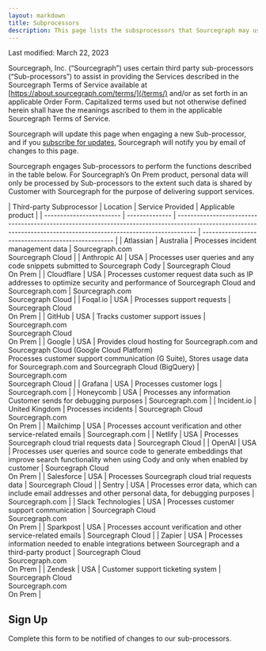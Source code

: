 ```yaml
---
layout: markdown
title: Subprocessors
description: This page lists the subsprocessors that Sourcegraph may use
---
```


Last modified: March 22, 2023

Sourcegraph, Inc. (“Sourcegraph”) uses certain third party sub-processors (“Sub-processors”) to assist in providing the Services described in the Sourcegraph Terms of Service available at [https://about.sourcegraph.com/terms/](/terms/) and/or as set forth in an applicable Order Form. Capitalized terms used but not otherwise defined herein shall have the meanings ascribed to them in the applicable Sourcegraph Terms of Service.

Sourcegraph will update this page when engaging a new Sub-processor, and if you [subscribe for updates](#sign-up), Sourcegraph will notify you by email of changes to this page.

Sourcegraph engages Sub-processors to perform the functions described in the table below. For Sourcegraph’s On Prem product, personal data will only be processed by Sub-processors to the extent such data is shared by Customer with Sourcegraph for the purpose of delivering support services.

<TableWrapper>
| Third-party Subprocessor | Location       | Service Provided                                                                                                                                                   | Applicable product                                 |
| ------------------------ | -------------- | ------------------------------------------------------------------------------------------------------------------------------------------------------------------ | -------------------------------------------------- |
| Atlassian                | Australia      | Processes incident management data                                                                                     | Sourcegraph.com<br/>Sourcegraph Cloud              |
| Anthropic AI               | USA            | Processes user queries and any code snippets submitted to Sourcegraph Cody                                                                                                                                            | Sourcegraph Cloud<br/>On Prem                           |
| Cloudflare               | USA            | Processes customer request data such as IP addresses to optimize security and performance of Sourcegraph Cloud and Sourcegraph.com                                 | Sourcegraph.com<br/>Sourcegraph Cloud              |
| Foqal.io                 | USA            | Processes support requests                                                                                                                                  | Sourcegraph Cloud<br/>On Prem                      |
| GitHub                   | USA            | Tracks customer support issues                                                                                                                                     | Sourcegraph.com<br/>Sourcegraph Cloud<br/>On Prem |
| Google                   | USA            | Provides cloud hosting for Sourcegraph.com and Sourcegraph Cloud (Google Cloud Platform)<br/>Processes customer support communication (G Suite), Stores usage data for Sourcegraph.com and Sourcegraph Cloud (BigQuery) | Sourcegraph.com<br/>Sourcegraph Cloud |
| Grafana                  | USA            | Processes customer logs                                                                                                                                            | Sourcegraph.com                                    |
| Honeycomb                | USA            | Processes any information Customer sends for debugging purposes                                                                                                    | Sourcegraph.com                                    |
| Incident.io              | United Kingdom | Processes incidents                                                                                                                                                | Sourcegraph Cloud<br/>Sourcegraph.com<br/>On Prem  |
| Mailchimp                | USA            | Processes account verification and other service-related emails                                                                                                                                       | Sourcegraph.com                                    |
| Netlify                  | USA            | Processes Sourcegraph cloud trial requests data                                                                                                                    | Sourcegraph Cloud                                  |
| OpenAI                  | USA            | Processes user queries and source code to generate embeddings that improve search functionality when using Cody and only when enabled by customer                                                                                                                    | Sourcegraph Cloud<br/>On Prem                                  |
| Salesforce               | USA            | Processes Sourcegraph cloud trial requests data                                                                                                                                   | Sourcegraph Cloud  |
| Sentry                   | USA            | Processes error data, which can include email addresses and other personal data, for debugging purposes                                                            | Sourcegraph.com                                    |
| Slack Technologies       | USA            | Processes customer support communication                                                                                                                           | Sourcegraph Cloud<br/>Sourcegraph.com<br/>On Prem  |
| Sparkpost                | USA            | Processes account verification and other service-related emails                                                                                                                                      | Sourcegraph Cloud                                  |
| Zapier                   | USA            | Processes information needed to enable integrations between Sourcegraph and a third-party product                                                                  | Sourcegraph Cloud<br/>Sourcegraph.com<br/>On Prem  |
| Zendesk                  | USA            | Customer support ticketing system                                                                                                                                  | Sourcegraph Cloud<br/>Sourcegraph.com<br/>On Prem  |
</TableWrapper>

<h2 id='sign-up'>Sign Up</h2>

Complete this form to be notified of changes to our sub-processors.

<HubSpotForm masterFormName="gatedEmail" inlineMessage="Thank you for your interest in Sourcegraph. You will be notified of any changes to our sub-processors." />
